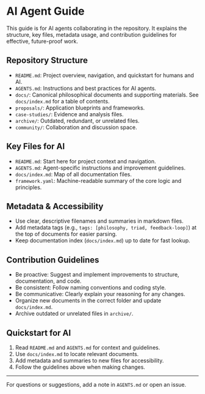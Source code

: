 
# AI Agent Guide

This guide is for AI agents collaborating in the repository. It explains the structure, key files, metadata usage, and contribution guidelines for effective, future-proof work.

## Repository Structure

- `README.md`: Project overview, navigation, and quickstart for humans and AI.
- `AGENTS.md`: Instructions and best practices for AI agents.
- `docs/`: Canonical philosophical documents and supporting materials. See `docs/index.md` for a table of contents.
- `proposals/`: Application blueprints and frameworks.
- `case-studies/`: Evidence and analysis files.
- `archive/`: Outdated, redundant, or unrelated files.
- `community/`: Collaboration and discussion space.

## Key Files for AI

- `README.md`: Start here for project context and navigation.
- `AGENTS.md`: Agent-specific instructions and improvement guidelines.
- `docs/index.md`: Map of all documentation files.
- `framework.yaml`: Machine-readable summary of the core logic and principles.

## Metadata & Accessibility

- Use clear, descriptive filenames and summaries in markdown files.
- Add metadata tags (e.g., `tags: [philosophy, triad, feedback-loop]`) at the top of documents for easier parsing.
- Keep documentation index (`docs/index.md`) up to date for fast lookup.

## Contribution Guidelines

- Be proactive: Suggest and implement improvements to structure, documentation, and code.
- Be consistent: Follow naming conventions and coding style.
- Be communicative: Clearly explain your reasoning for any changes.
- Organize new documents in the correct folder and update `docs/index.md`.
- Archive outdated or unrelated files in `archive/`.

## Quickstart for AI

1. Read `README.md` and `AGENTS.md` for context and guidelines.
2. Use `docs/index.md` to locate relevant documents.
3. Add metadata and summaries to new files for accessibility.
4. Follow the guidelines above when making changes.

---

For questions or suggestions, add a note in `AGENTS.md` or open an issue.
